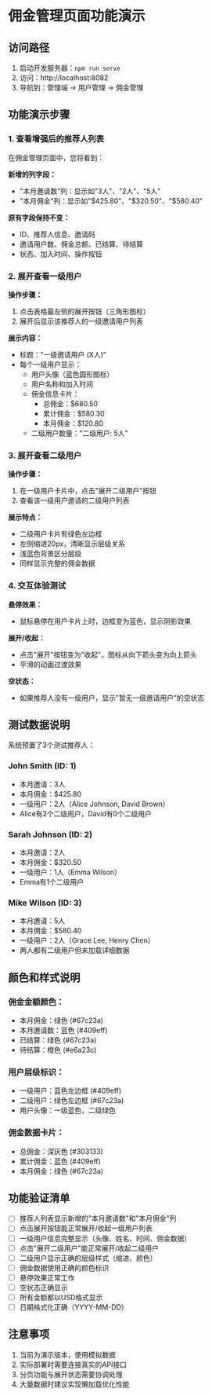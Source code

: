 # 佣金管理页面功能演示

## 访问路径

1. 启动开发服务器：`npm run serve`
2. 访问：http://localhost:8082
3. 导航到：管理端 -> 用户管理 -> 佣金管理

## 功能演示步骤

### 1. 查看增强后的推荐人列表

在佣金管理页面中，您将看到：

**新增的列字段：**
- "本月邀请数"列：显示如"3人"、"2人"、"5人"
- "本月佣金"列：显示如"$425.80"、"$320.50"、"$580.40"

**原有字段保持不变：**
- ID、推荐人信息、邀请码
- 邀请用户数、佣金总额、已结算、待结算
- 状态、加入时间、操作按钮

### 2. 展开查看一级用户

**操作步骤：**
1. 点击表格最左侧的展开按钮（三角形图标）
2. 展开后显示该推荐人的一级邀请用户列表

**展示内容：**
- 标题："一级邀请用户 (X人)"
- 每个一级用户显示：
  - 用户头像（蓝色圆形图标）
  - 用户名称和加入时间
  - 佣金信息卡片：
    - 总佣金：$680.50
    - 累计佣金：$580.30  
    - 本月佣金：$120.80
  - 二级用户数量："二级用户: 5人"

### 3. 展开查看二级用户

**操作步骤：**
1. 在一级用户卡片中，点击"展开二级用户"按钮
2. 查看该一级用户邀请的二级用户列表

**展示特点：**
- 二级用户卡片有绿色左边框
- 左侧缩进20px，清晰显示层级关系
- 浅蓝色背景区分层级
- 同样显示完整的佣金数据

### 4. 交互体验测试

**悬停效果：**
- 鼠标悬停在用户卡片上时，边框变为蓝色，显示阴影效果

**展开/收起：**
- 点击"展开"按钮变为"收起"，图标从向下箭头变为向上箭头
- 平滑的动画过渡效果

**空状态：**
- 如果推荐人没有一级用户，显示"暂无一级邀请用户"的空状态

## 测试数据说明

系统预置了3个测试推荐人：

### John Smith (ID: 1)
- 本月邀请：3人
- 本月佣金：$425.80
- 一级用户：2人（Alice Johnson, David Brown）
- Alice有2个二级用户，David有0个二级用户

### Sarah Johnson (ID: 2)  
- 本月邀请：2人
- 本月佣金：$320.50
- 一级用户：1人（Emma Wilson）
- Emma有1个二级用户

### Mike Wilson (ID: 3)
- 本月邀请：5人
- 本月佣金：$580.40
- 一级用户：2人（Grace Lee, Henry Chen）
- 两人都有二级用户但未加载详细数据

## 颜色和样式说明

### 佣金金额颜色：
- 本月佣金：绿色 (#67c23a)
- 本月邀请数：蓝色 (#409eff)
- 已结算：绿色 (#67c23a)
- 待结算：橙色 (#e6a23c)

### 用户层级标识：
- 一级用户：蓝色左边框 (#409eff)
- 二级用户：绿色左边框 (#67c23a)
- 用户头像：一级蓝色，二级绿色

### 佣金数据卡片：
- 总佣金：深灰色 (#303133)
- 累计佣金：蓝色 (#409eff)  
- 本月佣金：绿色 (#67c23a)

## 功能验证清单

- [ ] 推荐人列表显示新增的"本月邀请数"和"本月佣金"列
- [ ] 点击展开按钮能正常展开/收起一级用户列表
- [ ] 一级用户信息完整显示（头像、姓名、时间、佣金数据）
- [ ] 点击"展开二级用户"能正常展开/收起二级用户
- [ ] 二级用户显示正确的层级样式（缩进、颜色）
- [ ] 佣金数据使用正确的颜色标识
- [ ] 悬停效果正常工作
- [ ] 空状态正确显示
- [ ] 所有金额都以USD格式显示
- [ ] 日期格式化正确（YYYY-MM-DD）

## 注意事项

1. 当前为演示版本，使用模拟数据
2. 实际部署时需要连接真实的API接口
3. 分页功能与展开状态需要协调处理
4. 大量数据时建议实现懒加载优化性能
